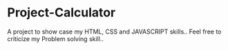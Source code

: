 # Project-Calculator

A project to show case my HTML, CSS and JAVASCRIPT skills.. 
Feel free to criticize my Problem solving skill..
